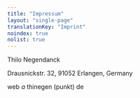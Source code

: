 ```yaml
---
title: "Impressum"
layout: "single-page"
translationKey: "Imprint"
noindex: true
nolist: true
---
```


Thilo Negendanck

Drausnickstr. 32, 91052 Erlangen, Germany

web *a* thinegen (punkt) de
